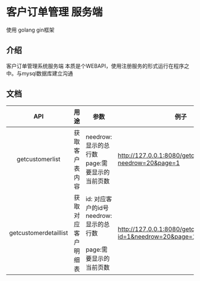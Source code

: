 # 客户订单管理 服务端

使用 golang gin框架

## 介绍
客户订单管理系统服务端 本质是个WEBAPI，使用注册服务的形式运行在程序之中。与mysql数据库建立沟通

## 文档
|API|用途|参数| 例子| 返回内容|
|  :----:  | ----  | ----  |----  |----  |
|getcustomerlist |获取客户表内容| needrow: 显示的总行数 <br>page:需要显示的当前页数</br> |http://127.0.0.1:8080/getcustomerlist?needrow=20&page=1 |"{\"message\":[{\"ID\":2,\"NAME\":\"test2\",\"CREATE_DATE\":\"0001-01-01T00:00:00Z\",\"CLOSE_DATE\":\"0001-01-01T00:00:00Z\",\"CLOSED\":0}]}" |
|getcustomerdetaillist|获取对应客户明细表|id: 对应客户的id号<br>needrow: 显示的总行数 </br><br>page:需要显示的当前页数</br>| http://127.0.0.1:8080/getcustomerdetaillist?id=1&needrow=20&page=1 | "{\"message\":[{\"ID\":2,\"NAME\":\"test2\",\"CREATE_DATE\":\"0001-01-01T00:00:00Z\",\"CLOSE_DATE\":\"0001-01-01T00:00:00Z\",\"CLOSED\":0}]}" |